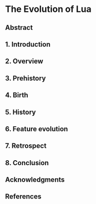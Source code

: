 # The Evolution of Lua

## Abstract

## 1. Introduction

## 2. Overview

## 3. Prehistory

## 4. Birth

## 5. History

## 6. Feature evolution

## 7. Retrospect

## 8. Conclusion

## Acknowledgments

## References
